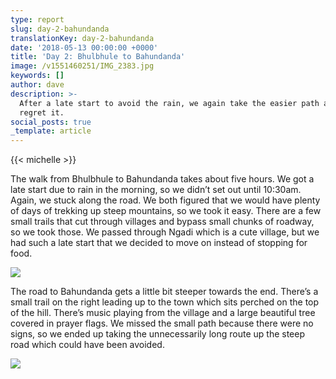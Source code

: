 ```yaml
---
type: report
slug: day-2-bahundanda
translationKey: day-2-bahundanda
date: '2018-05-13 00:00:00 +0000'
title: 'Day 2: Bhulbhule to Bahundanda'
image: /v1551460251/IMG_2383.jpg
keywords: []
author: dave
description: >-
  After a late start to avoid the rain, we again take the easier path and don't
  regret it.
social_posts: true
_template: article
---
```




{{< michelle >}}

The walk from Bhulbhule to Bahundanda takes about five hours. We got a late start due to rain in the morning, so we didn’t set out until 10:30am. Again, we stuck along the road. We both figured that we would have plenty of days of trekking up steep mountains, so we took it easy. There are a few small trails that cut through villages and bypass small chunks of roadway, so we took those. We passed through Ngadi which is a cute village, but we had such a late start that we decided to move on instead of stopping for food.

![](https://res.cloudinary.com/wildernessprime/image/upload/w_800,dpr_auto/v1551460251/IMG_2383.jpg)

The road to Bahundanda gets a little bit steeper towards the end. There’s a small trail on the right leading up to the town which sits perched on the top of the hill. There’s music playing from the village and a large beautiful tree covered in prayer flags. We missed the small path because there were no signs, so we ended up taking the unnecessarily long route up the steep road which could have been avoided.

![](https://res.cloudinary.com/wildernessprime/image/upload/w_800,dpr_auto/v1551460306/IMG_2388.jpg)
